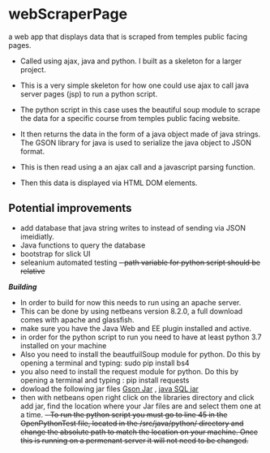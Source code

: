 # webScraperPage
a web app that displays data that is scraped from temples
public facing pages. 

- Called using ajax, java and python. I built as a skeleton for a larger project.

- This is a very simple skeleton for how one could use ajax to call java server pages (jsp) to run a python script.
- The python script in this case uses the beautiful soup module to scrape the data for a specific course from temples public facing website.
- It then returns the data in the form of a java object made of java strings. The GSON library for java is used to serialize the java object to JSON format.
- This is then read using a an ajax call and a javascript parsing function.
- Then this data is displayed via HTML DOM elements.

## Potential improvements
- add database that java string writes to instead of sending via JSON imeidiatly. 
- Java functions to query the database
- bootstrap for slick UI
- seleanium automated testing
~~- path variable for python script should be relative~~

***Building***
- In order to build for now this needs to run using an apache server.
- This can be done by using netbeans version 8.2.0, a full download comes with apache and glassfish.
- make sure you have the Java Web and EE plugin installed and active.
- in order for the python script to run you need to have at least python 3.7 installed on your machine
- Also you need to install the beautfuilSoup module for python. Do this by opening a terminal and typing: sudo pip install bs4
- you also need to install the request module for python. Do this by opening a terminal and typing : pip install requests
- dowload the following jar files [Gson Jar](http://cis-linux2.temple.edu/~sallyk/cis3308/resources/gson-2.6.2.jar) ,  [java SQL jar](http://cis-linux2.temple.edu/~sallyk/cis3308/resources/mysql-connector-java-5.1.14-bin.jar)
- then with netbeans open right click on the libraries directory and click add jar, find the location where your Jar files are and select them one at a time.
~~- To run the python script you must go to line 45 in the OpenPythonTest file, located in the /src/java/python/ directory and change the absolute path to match the location on your machine. Once this is running on a permenant server it will not need to be changed.~~


